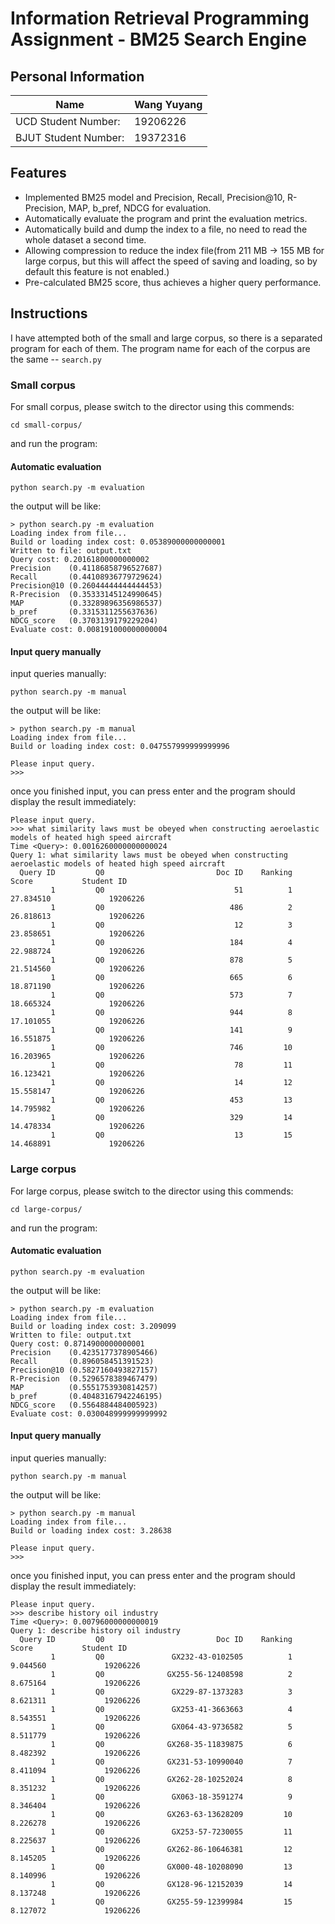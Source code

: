 # Information Retrieval Programming Assignment - BM25 Search Engine

## Personal Information

| Name                 | Wang Yuyang |
| -------------------- | ----------- |
| UCD Student Number:  | 19206226    |
| BJUT Student Number: | 19372316    |

## Features
* Implemented BM25 model and Precision, Recall, Precision@10, R-Precision, MAP, b_pref, NDCG for evaluation.
* Automatically evaluate the program and print the evaluation metrics.
* Automatically build and dump the index to a file, no need to read the whole dataset a second time.
* Allowing compression to reduce the index file(from 211 MB -> 155 MB for large corpus, but this will affect the speed of saving and loading, so by default this feature is not enabled.)
* Pre-calculated BM25 score, thus achieves a higher query performance.


## Instructions
I have attempted both of the small and large corpus, so there is a separated program for each of them.
The program name for each of the corpus are the same -- `search.py`

### Small corpus
For small corpus, please switch to the director using this commends:
```shell
cd small-corpus/
```
and run the program:
#### Automatic evaluation
```shell
python search.py -m evaluation
```
the output will be like:
```shell
> python search.py -m evaluation     
Loading index from file...
Build or loading index cost: 0.05389000000000001
Written to file: output.txt
Query cost: 0.20161800000000002
Precision    (0.41186858796527687)
Recall       (0.44108936779729624)
Precision@10 (0.26044444444444453)
R-Precision  (0.35333145124990645)
MAP          (0.33289896356986537)
b_pref       (0.3315311255637636)
NDCG_score   (0.3703139179229204)
Evaluate cost: 0.008191000000000004
```
#### Input query manually
input queries manually:
```shell
python search.py -m manual
```
the output will be like:
```shell
> python search.py -m manual
Loading index from file...
Build or loading index cost: 0.047557999999999996

Please input query.
>>> 
```
once you finished input, you can press enter and the program should display the result immediately:
```shell
Please input query.
>>> what similarity laws must be obeyed when constructing aeroelastic models of heated high speed aircraft
Time <Query>: 0.0016260000000000024
Query 1: what similarity laws must be obeyed when constructing aeroelastic models of heated high speed aircraft
  Query ID         Q0                         Doc ID    Ranking                Score           Student ID
         1         Q0                             51          1            27.834510             19206226
         1         Q0                            486          2            26.818613             19206226
         1         Q0                             12          3            23.858651             19206226
         1         Q0                            184          4            22.988724             19206226
         1         Q0                            878          5            21.514560             19206226
         1         Q0                            665          6            18.871190             19206226
         1         Q0                            573          7            18.665324             19206226
         1         Q0                            944          8            17.101055             19206226
         1         Q0                            141          9            16.551875             19206226
         1         Q0                            746         10            16.203965             19206226
         1         Q0                             78         11            16.123421             19206226
         1         Q0                             14         12            15.558147             19206226
         1         Q0                            453         13            14.795982             19206226
         1         Q0                            329         14            14.478334             19206226
         1         Q0                             13         15            14.468891             19206226

```




### Large corpus

For large corpus, please switch to the director using this commends:
```shell
cd large-corpus/
```
and run the program:
#### Automatic evaluation
```shell
python search.py -m evaluation
```
the output will be like:
```shell
> python search.py -m evaluation
Loading index from file...
Build or loading index cost: 3.209099
Written to file: output.txt
Query cost: 0.8714900000000001
Precision    (0.4235177378905466)
Recall       (0.896058451391523)
Precision@10 (0.5827160493827157)
R-Precision  (0.5296578389467479)
MAP          (0.5551753930814257)
b_pref       (0.40483167942246195)
NDCG_score   (0.5564884484005923)
Evaluate cost: 0.030048999999999992
```
#### Input query manually
input queries manually:
```shell
python search.py -m manual
```
the output will be like:
```shell
> python search.py -m manual
Loading index from file...
Build or loading index cost: 3.28638

Please input query.
>>> 
```
once you finished input, you can press enter and the program should display the result immediately:
```shell
Please input query.
>>> describe history oil industry
Time <Query>: 0.00796000000000019
Query 1: describe history oil industry
  Query ID         Q0                         Doc ID    Ranking                Score           Student ID
         1         Q0               GX232-43-0102505          1             9.044560             19206226
         1         Q0              GX255-56-12408598          2             8.675164             19206226
         1         Q0               GX229-87-1373283          3             8.621311             19206226
         1         Q0               GX253-41-3663663          4             8.543551             19206226
         1         Q0               GX064-43-9736582          5             8.511779             19206226
         1         Q0              GX268-35-11839875          6             8.482392             19206226
         1         Q0              GX231-53-10990040          7             8.411094             19206226
         1         Q0              GX262-28-10252024          8             8.351232             19206226
         1         Q0               GX063-18-3591274          9             8.346404             19206226
         1         Q0              GX263-63-13628209         10             8.226278             19206226
         1         Q0               GX253-57-7230055         11             8.225637             19206226
         1         Q0              GX262-86-10646381         12             8.145205             19206226
         1         Q0              GX000-48-10208090         13             8.140996             19206226
         1         Q0              GX128-96-12152039         14             8.137248             19206226
         1         Q0              GX255-59-12399984         15             8.127072             19206226

```

